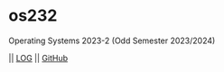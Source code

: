 # os232
Operating Systems 2023-2 (Odd Semester 2023/2024)

|| [LOG](TXT/mylog.txt) || [GitHub](https://github.com/nabilmuafa/os232)
